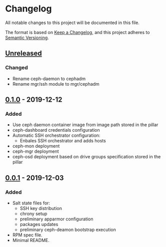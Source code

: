 # Changelog

All notable changes to this project will be documented in this file.

The format is based on [Keep a Changelog](https://keepachangelog.com/en/1.0.0/),
and this project adheres to [Semantic Versioning](https://semver.org/spec/v2.0.0.html).

## [Unreleased]
### Changed
- Rename ceph-daemon to cephadm
- Rename mgr/ssh module to mgr/cephadm

## [0.1.0] - 2019-12-12
### Added
- Use ceph daemon container image from image path stored in the pillar
- ceph-dashboard credentials configuration
- Automatic SSH orchestrator configuration:
  - Enbales SSH orchestrator and adds hosts
- ceph-mon deployment
- ceph-mgr deployment
- ceph-osd deployment based on drive groups specification stored in the pillar

## [0.0.1] - 2019-12-03
### Added
- Salt state files for:
    - SSH key distribution
    - chrony setup
    - preliminary apparmor configuration
    - packages updates
    - preliminary ceph-deamon bootstrap execution
- RPM spec file.
- Minimal README.

[Unreleased]: https://github.com/SUSE/ceph-bootstrap/compare/v0.1.0...HEAD
[0.1.0]: https://github.com/SUSE/ceph-bootstrap/releases/tag/v0.1.0
[0.0.1]: https://github.com/SUSE/ceph-bootstrap/releases/tag/v0.0.1
